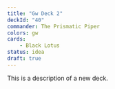 ```yaml
---
title: "Gw Deck 2"
deckId: "40"
commander: The Prismatic Piper
colors: gw
cards:
    - Black Lotus
status: idea
draft: true
---
```


This is a description of a new deck.
